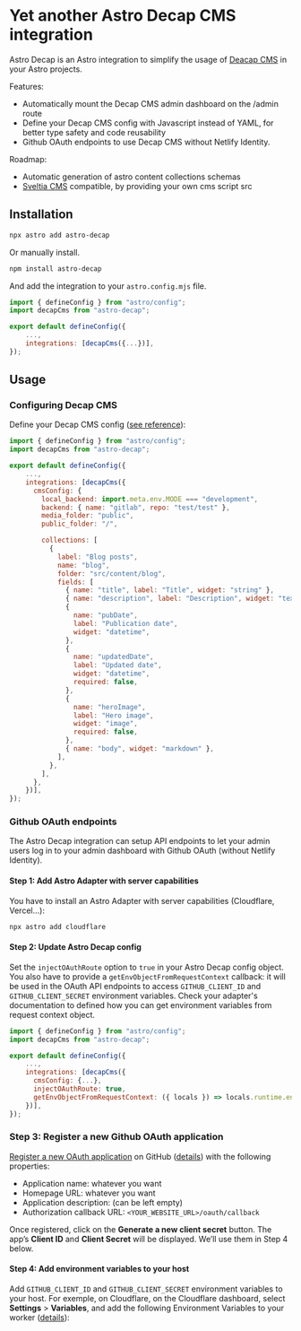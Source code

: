 # Yet another Astro Decap CMS integration

Astro Decap is an Astro integration to simplify the usage of [Deacap CMS](https://decapcms.org/) in your Astro projects.

Features:

- Automatically mount the Decap CMS admin dashboard on the /admin route
- Define your Decap CMS config with Javascript instead of YAML, for better type safety and code reusability
- Github OAuth endpoints to use Decap CMS without Netlify Identity.

Roadmap:

- Automatic generation of astro content collections schemas
- [Sveltia CMS](https://github.com/sveltia/sveltia-cms) compatible, by providing your own cms script src

## Installation

```bash
npx astro add astro-decap
```

Or manually install.

```bash
npm install astro-decap
```

And add the integration to your `astro.config.mjs` file.

```js
import { defineConfig } from "astro/config";
import decapCms from "astro-decap";

export default defineConfig({
    ...,
    integrations: [decapCms({...})],
});
```

## Usage

### Configuring Decap CMS

Define your Decap CMS config ([see reference](https://decapcms.org/docs/configuration-options/)):

```js
import { defineConfig } from "astro/config";
import decapCms from "astro-decap";

export default defineConfig({
    ...,
    integrations: [decapCms({
      cmsConfig: {
        local_backend: import.meta.env.MODE === "development",
        backend: { name: "gitlab", repo: "test/test" },
        media_folder: "public",
        public_folder: "/",

        collections: [
          {
            label: "Blog posts",
            name: "blog",
            folder: "src/content/blog",
            fields: [
              { name: "title", label: "Title", widget: "string" },
              { name: "description", label: "Description", widget: "text" },
              {
                name: "pubDate",
                label: "Publication date",
                widget: "datetime",
              },
              {
                name: "updatedDate",
                label: "Updated date",
                widget: "datetime",
                required: false,
              },
              {
                name: "heroImage",
                label: "Hero image",
                widget: "image",
                required: false,
              },
              { name: "body", widget: "markdown" },
            ],
          },
        ],
      },
    })],
});
```

### Github OAuth endpoints

The Astro Decap integration can setup API endpoints to let your admin users log in to your admin dashboard with Github OAuth (without Netlify Identity).

#### Step 1: Add Astro Adapter with server capabilities

You have to install an Astro Adapter with server capabilities (Cloudflare, Vercel...):

```bash
npx astro add cloudflare
```

#### Step 2: Update Astro Decap config

Set the `injectOAuthRoute` option to `true` in your Astro Decap config object. You also have to provide a `getEnvObjectFromRequestContext` callback: it will be used in the OAuth API endpoints to access `GITHUB_CLIENT_ID` and `GITHUB_CLIENT_SECRET` environment variables. Check your adapter's documentation to defined how you can get environment variables from request context object.

```js
import { defineConfig } from "astro/config";
import decapCms from "astro-decap";

export default defineConfig({
    ...,
    integrations: [decapCms({
      cmsConfig: {...},
      injectOAuthRoute: true,
      getEnvObjectFromRequestContext: ({ locals }) => locals.runtime.env,
    })],
});
```

### Step 3: Register a new Github OAuth application

[Register a new OAuth application](https://github.com/settings/applications/new) on GitHub ([details](https://docs.github.com/en/apps/oauth-apps/building-oauth-apps/creating-an-oauth-app)) with the following properties:

- Application name: whatever you want
- Homepage URL: whatever you want
- Application description: (can be left empty)
- Authorization callback URL: `<YOUR_WEBSITE_URL>/oauth/callback`

Once registered, click on the **Generate a new client secret** button. The app’s **Client ID** and **Client Secret** will be displayed. We’ll use them in Step 4 below.

#### Step 4: Add environment variables to your host

Add `GITHUB_CLIENT_ID` and `GITHUB_CLIENT_SECRET` environment variables to your host. For exemple, on Cloudflare, on the Cloudflare dashboard, select **Settings** > **Variables**, and add the following Environment Variables to your worker ([details](https://developers.cloudflare.com/workers/platform/environment-variables/#environment-variables-via-the-dashboard)):

<!-- You can provide a custom `cmsScriptSrc` option, for exemple if you want to use Sveltia CMS instead of Decap CMS:

```js
import { defineConfig } from "astro/config";
import decapCms from "astro-decap";

export default defineConfig({
    ...,
    integrations: [decapCms({
      cmsConfig: {...},
      cmsScriptSrc: "https://unpkg.com/@sveltia/cms/dist/sveltia-cms.js"
    })],
});
``` -->
